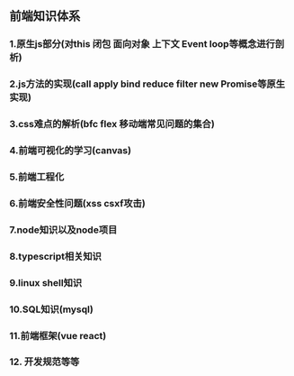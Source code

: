 ##  前端知识体系

### 1.原生js部分(对this 闭包 面向对象 上下文 Event loop等概念进行剖析)

### 2.js方法的实现(call apply bind reduce filter new Promise等原生实现)

### 3.css难点的解析(bfc flex 移动端常见问题的集合)

### 4.前端可视化的学习(canvas)

### 5.前端工程化

### 6.前端安全性问题(xss csxf攻击)

### 7.node知识以及node项目

### 8.typescript相关知识

### 9.linux shell知识

### 10.SQL知识(mysql)

### 11.前端框架(vue react)

### 12. 开发规范等等
